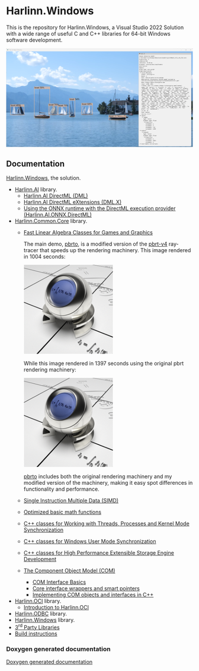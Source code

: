 ﻿# Harlinn.Windows

This is the repository for Harlinn.Windows, a Visual Studio 2022 Solution with a wide range of useful C and C++ libraries for 64-bit Windows software development. 

<img src="./Readme/Images/AI/DirectML/Yolo9/ObjectDetection.png" alt="Yolo v9" />

## Documentation

[Harlinn.Windows](https://harlinn.github.io/Cpp/Harlinn.Windows/Harlinn.Windows.html), the solution.
- [Harlinn.AI](https://harlinn.github.io/Cpp/Harlinn.Windows/Harlinn.AI/Harlinn.AI.html) library.
  - [Harlinn.AI DirectML (DML)](https://harlinn.github.io/Cpp/Harlinn.Windows/Harlinn.AI/Harlinn.AI.DML.html)
  - [Harlinn.AI DirectML eXtensions (DML.X)](https://harlinn.github.io/Cpp/Harlinn.Windows/Harlinn.AI/Harlinn.AI.DML.X.html)
  - [Using the ONNX runtime with the DirectML execution provider (Harlinn.AI.ONNX.DirectML)](https://harlinn.github.io/Cpp/Harlinn.Windows/Harlinn.AI/Harlinn.AI.ONNX.DirectML.html)
- [Harlinn.Common.Core](https://harlinn.github.io/Cpp/Harlinn.Windows/Harlinn.Common.Core/Harlinn.Common.Core.html) library.
  - [Fast Linear Algebra Classes for Games and Graphics](https://harlinn.github.io/Cpp/Cpp/Math/FastLinearAlgebra.html)
    
    The main demo, [pbrto](https://github.com/Harlinn/Harlinn.Windows/tree/master/Examples/Core/Math/pbrto), 
    is a modified version of the [pbrt-v4](https://github.com/mmp/pbrt-v4) ray-tracer
    that speeds up the rendering machinery. This image rendered in 1004 seconds:
    
    <img src="./Readme/Images/lte-orb-silver.png" width="240"/>
   
    While this image rendered in 1397 seconds using the original pbrt rendering machinery:

    <img src="./Readme/Images/lte-orb-silver2.png" width="240"/>

    [pbrto](https://github.com/Harlinn/Harlinn.Windows/tree/master/Examples/Core/Math/pbrto) 
    includes both the original rendering machinery and my modified version of the machinery, making it easy 
    spot differences in functionality and performance.  
   
  - [Single Instruction Multiple Data (SIMD)](https://harlinn.github.io/Cpp/Cpp/Math/SimdOperations.html)
  - [Optimized basic math functions](https://harlinn.github.io/Cpp/Cpp/Math/BasicMath.html)
  - [C++ classes for Working with Threads, Processes and Kernel Mode Synchronization](https://harlinn.github.io/Cpp/Harlinn.Windows/Harlinn.Common.Core/WindowsSynchronization.html)
  - [C++ classes for Windows User Mode Synchronization](https://harlinn.github.io/Cpp/Harlinn.Windows/Harlinn.Common.Core/UserModeWindowsSynchronization.html)
  - [C++ classes for High Performance Extensible Storage Engine Development](https://harlinn.github.io/Cpp/Harlinn.Windows/Harlinn.Common.Core/ESE/EsePart1.html)
  - [The Component Object Model (COM)](https://harlinn.github.io/Cpp/Harlinn.Windows/Harlinn.Common.Core/COM/COM.html)
    - [COM Interface Basics](https://harlinn.github.io/Cpp/Harlinn.Windows/Harlinn.Common.Core/COM/COMInterfaceBasics.html)
    - [Core interface wrappers and smart pointers](https://harlinn.github.io/Cpp/Harlinn.Windows/Harlinn.Common.Core/COM/COMCoreWrappers.html)
    - [Implementing COM objects and interfaces in C++](https://harlinn.github.io/Cpp/Harlinn.Windows/Harlinn.Common.Core/COM/COMImplentingInterfaces.html)
- [Harlinn.OCI](https://harlinn.github.io/Cpp/Harlinn.Windows/Harlinn.OCI/Harlinn.OCI.html) library.
  - [Introduction to Harlinn.OCI](https://harlinn.github.io/Cpp/Harlinn.Windows/Harlinn.OCI/Harlinn.OCI.Introduction.html)
- [Harlinn.ODBC](https://harlinn.github.io/Cpp/Harlinn.Windows/Harlinn.ODBC/Harlinn.ODBC.html) library.
- [Harlinn.Windows](https://harlinn.github.io/Cpp/Harlinn.Windows/Harlinn.Windows/Harlinn.Windows.html) library.
- [3<sup>rd</sup> Party Libraries](https://harlinn.github.io/Cpp/Harlinn.Windows/3rdParty/3rdParty.html)
- [Build instructions](./Readme/Build.md)

### Doxygen generated documentation


[Doxygen generated documentation](https://harlinn.github.io/Doxygen/index.html)